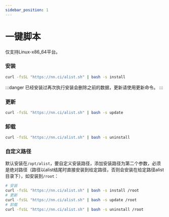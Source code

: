 ```yaml
---
sidebar_position: 1
---
```


# 一键脚本

仅支持Linux-x86_64平台。

### 安装
```bash
curl -fsSL "https://nn.ci/alist.sh" | bash -s install
```
:::danger
已经安装过再次执行安装会删除之前的数据，更新请使用更新命令。
:::

### 更新
```bash
curl -fsSL "https://nn.ci/alist.sh" | bash -s update
```

### 卸载
```bash
curl -fsSL "https://nn.ci/alist.sh" | bash -s uninstall
```

### 自定义路径
默认安装在`/opt/alist`，要自定义安装路径，添加安装路径为第二个参数，必须是绝对路径（路径以alist结尾时直接安装到给定路径，否则会安装在给定路径alist目录下），如安装到`/root`：
```bash
# 安装
curl -fsSL "https://nn.ci/alist.sh" | bash -s install /root
# 更新
curl -fsSL "https://nn.ci/alist.sh" | bash -s update /root
# 卸载
curl -fsSL "https://nn.ci/alist.sh" | bash -s uninstall /root
```